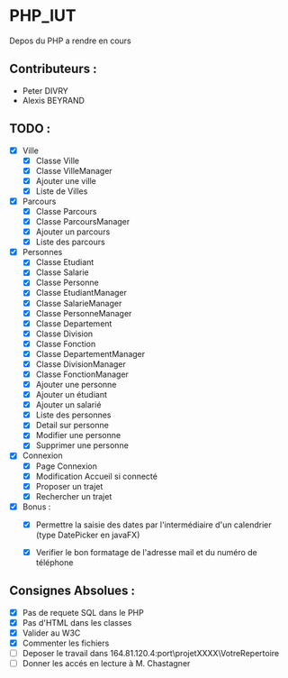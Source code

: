 # PHP_IUT
Depos du PHP a rendre en cours

## Contributeurs :
 - Peter DIVRY
 - Alexis BEYRAND
 
## TODO :
- [x] Ville
    - [x] Classe Ville
    - [x] Classe VilleManager
    - [x] Ajouter une ville
    - [x] Liste de Villes
- [x] Parcours
    - [x] Classe Parcours
    - [x] Classe ParcoursManager
    - [x] Ajouter un parcours
    - [x] Liste des parcours
- [x] Personnes
    - [x] Classe Etudiant
    - [x] Classe Salarie
    - [x] Classe Personne
    - [x] Classe EtudiantManager
    - [x] Classe SalarieManager
    - [x] Classe PersonneManager
    - [x] Classe Departement
    - [x] Classe Division
    - [x] Classe Fonction
    - [x] Classe DepartementManager
    - [x] Classe DivisionManager
    - [x] Classe FonctionManager
    - [x] Ajouter une personne
    - [x] Ajouter un étudiant
    - [x] Ajouter un salarié
    - [x] Liste des personnes
    - [x] Detail sur personne
    - [x] Modifier une personne
    - [x] Supprimer une personne
- [x] Connexion
    - [x] Page Connexion
    - [x] Modification Accueil si connecté
    - [x] Proposer un trajet
    - [x] Rechercher un trajet
- [x] Bonus :
    - [x] Permettre la saisie des dates par l'intermédiaire d'un calendrier (type DatePicker en javaFX)
    - [x] Verifier le bon formatage de l'adresse mail et du numéro de téléphone
    

## __Consignes Absolues :__
- [x] Pas de requete SQL dans le PHP
- [x] Pas d'HTML dans les classes
- [x] Valider au W3C
- [x] Commenter les fichiers
- [ ] Deposer le travail dans 164.81.120.4:port\projetXXXX\VotreRepertoire
- [ ] Donner les accés en lecture à M. Chastagner

